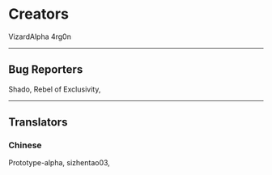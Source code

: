 # Creators
VizardAlpha
4rg0n

---
## Bug Reporters
Shado,
Rebel of Exclusivity,

---

## Translators
### Chinese
Prototype-alpha,
sizhentao03,
